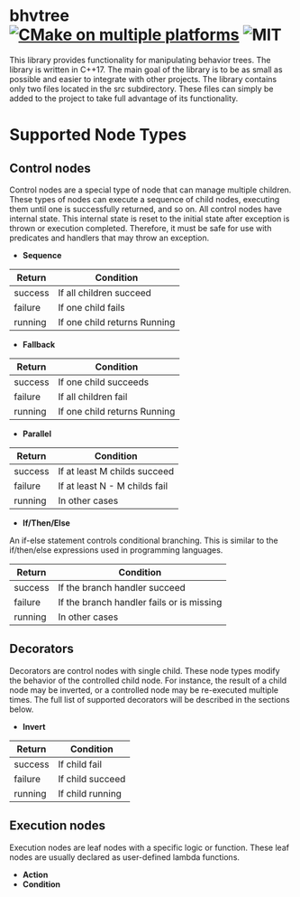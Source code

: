 # bhvtree [![CMake on multiple platforms](https://github.com/cppttl/bhvtree/actions/workflows/test.yml/badge.svg)](https://github.com/cppttl/bhvtree/actions/workflows/test.yml) ![MIT](https://img.shields.io/badge/license-MIT-blue.svg)
This library provides functionality for manipulating behavior trees. The library is written in C++17.
The main goal of the library is to be as small as possible and easier to integrate with other projects.
The library contains only two files located in the src subdirectory.
These files can simply be added to the project to take full advantage of its functionality.

# Supported Node Types
## Control nodes
Control nodes are a special type of node that can manage multiple children.
These types of nodes can execute a sequence of child nodes, executing them until one is successfully returned, and so on.
All control nodes have internal state.
This internal state is reset to the initial state after exception is thrown or execution completed.
Therefore, it must be safe for use with predicates and handlers that may throw an exception.

- **Sequence**

| Return  | Condition                    |
| ------- | ---------------------------- |
| success | If all children succeed      |
| failure | If one child fails           |
| running | If one child returns Running |

- **Fallback**

| Return  | Condition               |
| ------- | ----------------------- |
| success | If one child succeeds   |
| failure | If all children fail    |
| running | If one child returns Running |

- **Parallel**

| Return  | Condition               |
| ------- | ----------------------- |
| success | If at least M childs succeed  |
| failure | If at least N - M childs fail |
| running | In other cases                |

- **If/Then/Else**

An if-else statement controls conditional branching.
This is similar to the if/then/else expressions used in programming languages.

| Return  | Condition               |
| ------- | ----------------------- |
| success | If the branch handler succeed             |
| failure | If the branch handler fails or is missing |
| running | In other cases                            |

## Decorators
Decorators are control nodes with single child. These node types modify the behavior of the controlled child node.
For instance, the result of a child node may be inverted, or a controlled node may be re-executed multiple times.
The full list of supported decorators will be described in the sections below.

- **Invert**

| Return  | Condition               |
| ------- | ----------------------- |
| success | If child fail           |
| failure | If child succeed        |
| running | If child running        |

## Execution nodes
Execution nodes are leaf nodes with a specific logic or function. These leaf nodes are usually declared as user-defined lambda functions.

- **Action**
- **Condition**
